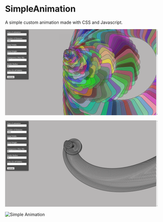 # SimpleAnimation
A simple custom animation made with CSS and Javascript.

![Simple Animation](https://raw.githubusercontent.com/mateuspaulo/SimpleAnimation/master/images/1.png)

![Simple Animation](https://raw.githubusercontent.com/mateuspaulo/SimpleAnimation/master/images/2.png)

![Simple Animation](https://raw.githubusercontent.com/mateuspaulo/SimpleAnimation/master/images/3.gif)